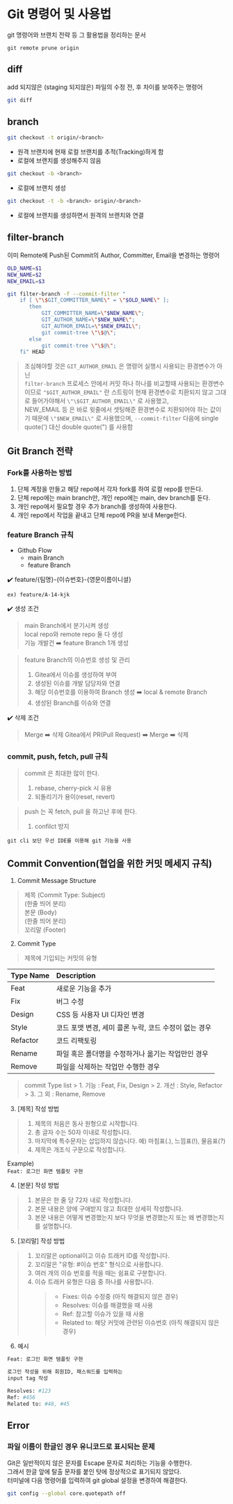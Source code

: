 # Git 명령어 및 사용법

git 명령어와 브랜치 전략 등 그 활용법을 정리하는 문서

`git remote prune origin`

## diff

add 되지않은 (staging 되지않은) 파일의 수정 전, 후 차이를 보여주는 명령어

```bash
git diff
```

## branch

```bash
git checkout -t origin/<branch>
```

- 원격 브랜치에 현재 로컬 브랜치를 추적(Tracking)하게 함
- 로컬에 브랜치를 생성해주지 않음

```bash
git checkout -b <branch>
```

- 로컬에 브랜치 생성

```bash
git checkout -t -b <branch> origin/<branch>
```

- 로컬에 브랜치를 생성하면서 원격의 브랜치와 연결

## filter-branch

이미 Remote에 Push된 Commit의 Author, Committer, Email을 변경하는 명령어

```bash
OLD_NAME=$1
NEW_NAME=$2
NEW_EMAIL=$3

git filter-branch -f --commit-filter "
    if [ \"\$GIT_COMMITTER_NAME\" = \"$OLD_NAME\" ];
       then
	   	   GIT_COMMITTER_NAME=\"$NEW_NAME\";
	   	   GIT_AUTHOR_NAME=\"$NEW_NAME\";
           GIT_AUTHOR_EMAIL=\"$NEW_EMAIL\";
		   git commit-tree \"\$@\";
	   else
	   	   git commit-tree \"\$@\";
	fi" HEAD
```

> 조심해야할 것은 `GIT_AUTHOR_EMAIL` 은 명령어 실행시 사용되는 환경변수가 아닌  
> `filter-branch` 프로세스 안에서 커밋 하나 하나를 비교할때 사용되는 환경변수이므로 `"$GIT_AUTHOR_EMAIL"` 란 스트링이 현재 환경변수로 치환되지 않고 그대로 들어가야해서 `\"\$GIT_AUTHOR_EMAIL\"` 로 사용했고,  
> NEW_EMAIL 등 은 바로 윗줄에서 셋팅해준 환경변수로 치환되어야 하는 값이기 때문에 `\"$NEW_EMAIL\"` 로 사용했으며, `--commit-filter` 다음에 single quote(') 대신 double quote(") 를 사용함

## Git Branch 전략

### Fork를 사용하는 방법

1. 단체 계정을 만들고 해당 repo에서 각자 fork를 하여 로컬 repo를 만든다.
2. 단체 repo에는 main branch만, 개인 repo에는 main, dev branch를 둔다.
3. 개인 repo에서 필요할 경우 추가 branch를 생성하여 사용한다.
4. 개인 repo에서 작업을 끝내고 단체 repo에 PR을 보내 Merge한다.

### feature Branch 규칙

- Github Flow
  - main Branch
  - feature Branch

✔️ feature/{팀명}-{이슈번호}-{영문이름이니셜}

`ex) feature/A-14-kjk`

✔️ 생성 조건

> main Branch에서 분기시켜 생성  
> local repo와 remote repo 둘 다 생성  
> 기능 개발건 ➡️ feature Branch 1개 생성

> feature Branch의 이슈번호 생성 및 관리
>
> 1. Gitea에서 이슈를 생성하여 부여
> 2. 생성된 이슈를 개발 담당자와 연결
> 3. 해당 이슈번호를 이용하여 Branch 생성 ➡️ local & remote Branch
> 4. 생성된 Branch를 이슈와 연결

✔️ 삭제 조건

> Merge ➡️ 삭제
> Gitea에서 PR(Pull Request) ➡️ Merge ➡️ 삭제

### commit, push, fetch, pull 규칙

> commit 은 최대한 많이 한다.
>
> 1. rebase, cherry-pick 시 유용
> 2. 되돌리기가 용이(reset, revert)

> push 는 꼭 fetch, pull 을 하고난 후에 한다.
>
> 1. confilct 방지

`git cli 보단 우선 IDE를 이용해 git 기능을 사용`

## Commit Convention(협업을 위한 커밋 메세지 규칙)

1. Commit Message Structure

> 제목 (Commit Type: Subject)  
> (한줄 띄어 분리)  
> 본문 (Body)  
> (한줄 띄어 분리)  
> 꼬리말 (Footer)

2. Commit Type

> 제목에 기입되는 커밋의 유형

| Type Name | Description                                           |
| :-------- | :---------------------------------------------------- |
| Feat      | 새로운 기능을 추가                                    |
| Fix       | 버그 수정                                             |
| Design    | CSS 등 사용자 UI 디자인 변경                          |
| Style     | 코드 포맷 변경, 세미 콜론 누락, 코드 수정이 없는 경우 |
| Refactor  | 코드 리팩토링                                         |
| Rename    | 파일 혹은 폴더명을 수정하거나 옮기는 작업만인 경우    |
| Remove    | 파일을 삭제하는 작업만 수행한 경우                    |

> commit Type list > 1. 기능 : Feat, Fix, Design > 2. 개선 : Style, Refactor > 3. 그 외 : Rename, Remove

3. [제목] 작성 방법

> 1. 제목의 처음은 동사 원형으로 시작합니다.
> 2. 총 글자 수는 50자 이내로 작성합니다.
> 3. 마지막에 특수문자는 삽입하지 않습니다. 예) 마침표(.), 느낌표(!), 물음표(?)
> 4. 제목은 개조식 구문으로 작성합니다.

Example)  
`Feat: 로그인 화면 템플릿 구현`

4. [본문] 작성 방법

> 1. 본문은 한 줄 당 72자 내로 작성합니다.
> 2. 본문 내용은 양에 구애받지 않고 최대한 상세히 작성합니다.
> 3. 본문 내용은 어떻게 변경했는지 보다 무엇을 변경했는지 또는 왜 변경했는지를 설명합니다.

5. [꼬리말] 작성 방법

> 1. 꼬리말은 optional이고 이슈 트래커 ID를 작성합니다.
> 2. 꼬리말은 "유형: #이슈 번호" 형식으로 사용합니다.
> 3. 여러 개의 이슈 번호를 적을 때는 쉼표로 구분합니다.
> 4. 이슈 트래커 유형은 다음 중 하나를 사용합니다.
>    > - Fixes: 이슈 수정중 (아직 해결되지 않은 경우)
>    > - Resolves: 이슈를 해결했을 때 사용
>    > - Ref: 참고할 이슈가 있을 때 사용
>    > - Related to: 해당 커밋에 관련된 이슈번호 (아직 해결되지 않은 경우)

6. 예시

```bash
Feat: 로그인 화면 템플릿 구현

로그인 작성을 위해 회원ID, 패스워드를 입력하는
input tag 작성

Resolves: #123
Ref: #456
Related to: #48, #45
```

## Error

### 파일 이름이 한글인 경우 유니코드로 표시되는 문제

Git은 일반적이지 않은 문자를 Escape 문자로 처리하는 기능을 수행한다.  
그래서 한글 앞에 탈출 문자를 붙인 탓에 정상적으로 표기되지 않았다.  
터미널에 다음 명령어를 입력하여 git global 설정을 변경하여 해결한다.

```bash
git config --global core.quotepath off
```
